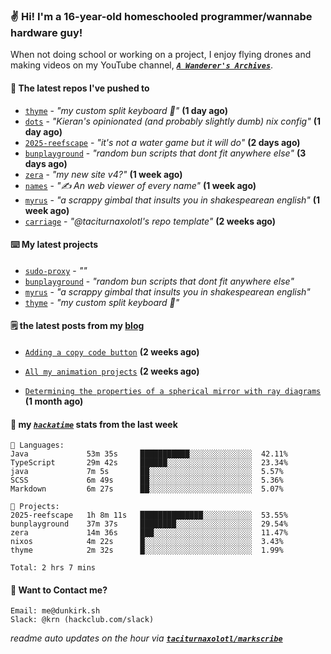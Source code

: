 ### ✌️ Hi! I'm a 16-year-old homeschooled programmer/wannabe hardware guy!

When not doing school or working on a project, I enjoy flying drones and making videos on my YouTube channel, [**_`A Wanderer's Archives`_**](https://youtube.com/@wanderer.archives).

#### 👷 The latest repos I've pushed to

- [`thyme`](https://github.com/taciturnaxolotl/thyme) - _"my custom split keyboard 🫶"_ **(1 day ago)**
- [`dots`](https://github.com/taciturnaxolotl/dots) - _"Kieran's opinionated (and probably slightly dumb) nix config"_ **(1 day ago)**
- [`2025-reefscape`](https://github.com/df1317/2025-reefscape) - _"it's not a water game but it will do"_ **(2 days ago)**
- [`bunplayground`](https://github.com/taciturnaxolotl/bunplayground) - _"random bun scripts that dont fit anywhere else"_ **(3 days ago)**
- [`zera`](https://github.com/taciturnaxolotl/zera) - _"my new site v4?"_ **(1 week ago)**
- [`names`](https://github.com/aramshiva/names) - _"✍️ An web viewer of every name"_ **(1 week ago)**
- [`myrus`](https://github.com/taciturnaxolotl/myrus) - _"a scrappy gimbal that insults you in shakespearean english"_ **(1 week ago)**
- [`carriage`](https://github.com/taciturnaxolotl/carriage) - _"@taciturnaxolotl's repo template"_ **(2 weeks ago)**

#### ⌨️ My latest projects

- [`sudo-proxy`](https://github.com/taciturnaxolotl/sudo-proxy) - _""_
- [`bunplayground`](https://github.com/taciturnaxolotl/bunplayground) - _"random bun scripts that dont fit anywhere else"_
- [`myrus`](https://github.com/taciturnaxolotl/myrus) - _"a scrappy gimbal that insults you in shakespearean english"_
- [`thyme`](https://github.com/taciturnaxolotl/thyme) - _"my custom split keyboard 🫶"_

#### 🗒️ the latest posts from my [blog](https://dunkirk.sh)

- [`Adding a copy code button`](https://dunkirk.sh/blog/adding-a-copy-button/) **(2 weeks ago)**

- [`All my animation projects`](https://dunkirk.sh/blog/my-animations/) **(2 weeks ago)**

- [`Determining the properties of a spherical mirror with ray diagrams`](https://dunkirk.sh/blog/spherical-ray-diagrams/) **(1 month ago)**



#### 📡 my [_`hackatime`_](https://waka.hackclub.com) stats from the last week

```text
💾 Languages:
Java             53m 35s     ███████████░░░░░░░░░░░░░░  42.11%
TypeScript       29m 42s     ██████░░░░░░░░░░░░░░░░░░░  23.34%
java             7m 5s       ██░░░░░░░░░░░░░░░░░░░░░░░  5.57%
SCSS             6m 49s      ██░░░░░░░░░░░░░░░░░░░░░░░  5.36%
Markdown         6m 27s      ██░░░░░░░░░░░░░░░░░░░░░░░  5.07%

💼 Projects:
2025-reefscape   1h 8m 11s   ██████████████░░░░░░░░░░░  53.55%
bunplayground    37m 37s     ████████░░░░░░░░░░░░░░░░░  29.54%
zera             14m 36s     ███░░░░░░░░░░░░░░░░░░░░░░  11.47%
nixos            4m 22s      █░░░░░░░░░░░░░░░░░░░░░░░░  3.43%
thyme            2m 32s      █░░░░░░░░░░░░░░░░░░░░░░░░  1.99%

Total: 2 hrs 7 mins
```

#### 📮 Want to Contact me?

```text
Email: me@dunkirk.sh
Slack: @krn (hackclub.com/slack)
```

_readme auto updates on the hour via [**`taciturnaxolotl/markscribe`**](https://github.com/taciturnaxolotl/markscribe)_
